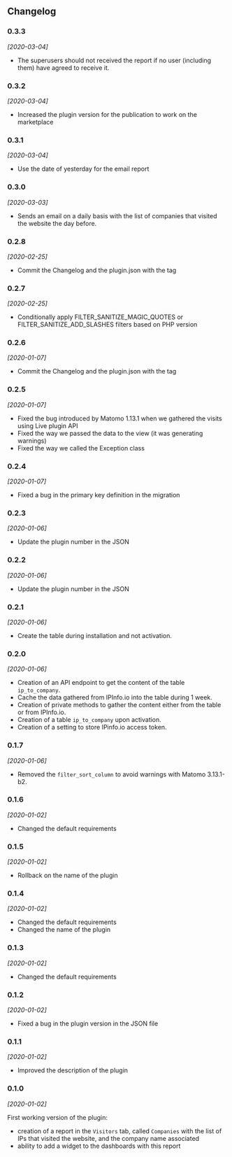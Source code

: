 ## Changelog

### 0.3.3

*[2020-03-04]*

- The superusers should not received the report if no user (including them) have agreed to receive it.

### 0.3.2

*[2020-03-04]*

- Increased the plugin version for the publication to work on the marketplace

### 0.3.1

*[2020-03-04]*

- Use the date of yesterday for the email report

### 0.3.0

*[2020-03-03]*

- Sends an email on a daily basis with the list of companies that visited the website the day before.

### 0.2.8

*[2020-02-25]*

- Commit the Changelog and the plugin.json with the tag

### 0.2.7

*[2020-02-25]*

- Conditionally apply FILTER_SANITIZE_MAGIC_QUOTES or FILTER_SANITIZE_ADD_SLASHES filters based on PHP version

### 0.2.6

*[2020-01-07]*

- Commit the Changelog and the plugin.json with the tag

### 0.2.5

*[2020-01-07]*

- Fixed the bug introduced by Matomo 1.13.1 when we gathered the visits using Live plugin API
- Fixed the way we passed the data to the view (it was generating warnings)
- Fixed the way we called the Exception class

### 0.2.4

*[2020-01-07]*

- Fixed a bug in the primary key definition in the migration

### 0.2.3

*[2020-01-06]*

- Update the plugin number in the JSON

### 0.2.2

*[2020-01-06]*

- Update the plugin number in the JSON

### 0.2.1

*[2020-01-06]*

- Create the table during installation and not activation.

### 0.2.0

*[2020-01-06]*

- Creation of an API endpoint to get the content of the table `ip_to_company`.
- Cache the data gathered from IPInfo.io into the table during 1 week.
- Creation of private methods to gather the content either from the table or from IPInfo.io.
- Creation of a table `ip_to_company` upon activation.
- Creation of a setting to store IPinfo.io access token.

### 0.1.7

*[2020-01-06]*

- Removed the `filter_sort_column` to avoid warnings with Matomo 3.13.1-b2.

### 0.1.6

*[2020-01-02]*

- Changed the default requirements

### 0.1.5

*[2020-01-02]*

- Rollback on the name of the plugin

### 0.1.4

*[2020-01-02]*

- Changed the default requirements
- Changed the name of the plugin

### 0.1.3

*[2020-01-02]*

- Changed the default requirements

### 0.1.2

*[2020-01-02]*

- Fixed a bug in the plugin version in the JSON file

### 0.1.1

*[2020-01-02]*

- Improved the description of the plugin

### 0.1.0

*[2020-01-02]*

First working version of the plugin:

- creation of a report in the `Visitors` tab, called `Companies` with the list of IPs that visited the website, and the company name associated
- ability to add a widget to the dashboards with this report
